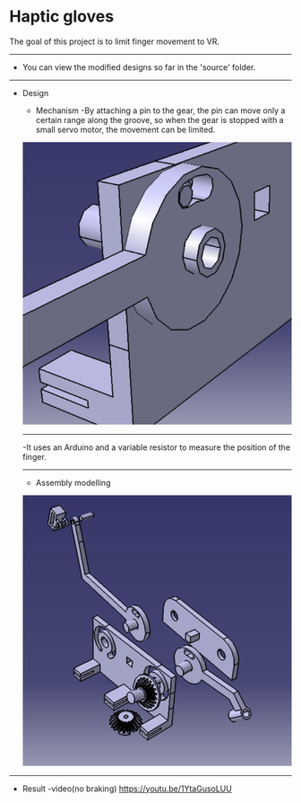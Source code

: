 # Haptic gloves

The goal of this project is to limit finger movement to VR.

--------------------

+ You can view the modified designs so far in the 'source' folder.

---------------- 

+ Design
    + Mechanism
    -By attaching a pin to the gear, the pin can move only a certain range along the groove, so when the gear is stopped with a small servo motor, the movement can be limited.

    ![meka](https://github.com/jumokoh0/Haptic-gloves/blob/master/image/meka.PNG?raw=true)

    ------------------------

    -It uses an Arduino and a variable resistor to measure the position of the finger.

    ----------------------

    + Assembly modelling

    ![assemble](https://github.com/jumokoh0/Haptic-gloves/blob/master/image/assemble.PNG?raw=true)

----------------------
+ Result
-video(no braking)
<https://youtu.be/1YtaGusoLUU>

